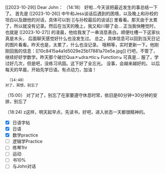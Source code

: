 [[2023-10-29]]
Dear John：
  （14:18）
    好啦...今天该把最近发生的事总结一下了。
    首先是 [[2023-10-26]] 中午和Jess谈话后遇到的困境，以及晚上和孙校的坦白以及跟他的对话，具体可以到  [[与孙校最后的谈话]]  里看看。那天由于太累了，所以就没有记录。然后在当天的晚上，我又和川聊了会... 正当我快睡觉时，也就是 [[2023-10-27]] 的凌晨，他给我发了一串消息表白。顺便吐槽一下这家伙真是木头， 后面聊天感觉好什么也没发生过。
    总之，具体信息可以回到当天日记的图片看看。昨天也是，太累了，什么也没记录。
    哦稍等，实时更新一下。他刚刚回我的信息：[[10c8415a4a1d5029e25b17881a70e5e.jpg]]
    行吧，不管了，继续好好学数学。昨天那个破烂Qua↗↘dra↗tic↘ Function↘ 可真是... 服了，学过好几次，但是吧，没练习巩固。这下好了全忘光。
    没事，会越来越好的。
    以后每天的早晨，开始先学日语。有点动力，加油！
   
	 （14:48）
	对了，冥想，别忘了

  （15:00）
    对了对了，别忘了在家要遵守休息时常，依旧是60分钟+30分钟的安排，别忘了


  （18:24)
    z这样，明天起早点，先读书，好吧，进入状态一天都很精神的。




- [x] 日语字帖
- [x] 日语
- [x] 数学practice
- [ ] 逻辑学Practice
- [ ] 练琴1hr
- [ ] 运动
- [ ] 书10%
- [ ]  与John对话